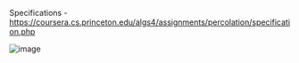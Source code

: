 Specifications - https://coursera.cs.princeton.edu/algs4/assignments/percolation/specification.php

![image](https://github.com/user-attachments/assets/e08ffe2e-0c38-4b86-801d-0be668282a39)
